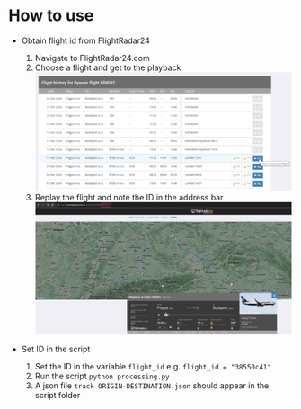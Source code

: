 # How to use

- Obtain flight id from FlightRadar24
    1. Navigate to FlightRadar24.com
    2. Choose a flight and get to the playback
         ![ID](img/PlayFlight.png)
    3. Replay the flight and note the ID in the address bar
        ![ID](img/FightID.png)

- Set ID in the script
    1. Set the ID in the variable `flight_id` e.g. `flight_id = "38550c41"`
    2. Run the script `python processing.py`
    3. A json file `track ORIGIN-DESTINATION.json` should appear in the script folder 
